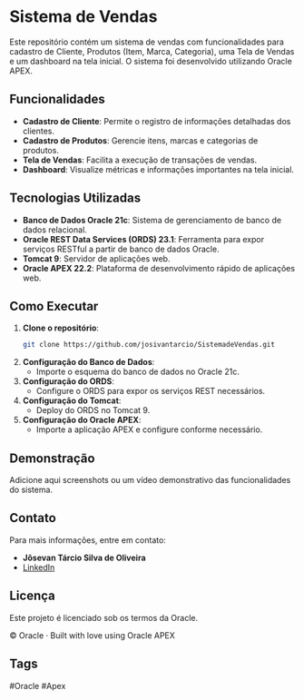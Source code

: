 # Sistema de Vendas

Este repositório contém um sistema de vendas com funcionalidades para cadastro de Cliente, Produtos (Item, Marca, Categoria), uma Tela de Vendas e um dashboard na tela inicial. O sistema foi desenvolvido utilizando Oracle APEX.

## Funcionalidades

- **Cadastro de Cliente**: Permite o registro de informações detalhadas dos clientes.
- **Cadastro de Produtos**: Gerencie itens, marcas e categorias de produtos.
- **Tela de Vendas**: Facilita a execução de transações de vendas.
- **Dashboard**: Visualize métricas e informações importantes na tela inicial.

## Tecnologias Utilizadas

- **Banco de Dados Oracle 21c**: Sistema de gerenciamento de banco de dados relacional.
- **Oracle REST Data Services (ORDS) 23.1**: Ferramenta para expor serviços RESTful a partir de banco de dados Oracle.
- **Tomcat 9**: Servidor de aplicações web.
- **Oracle APEX 22.2**: Plataforma de desenvolvimento rápido de aplicações web.

## Como Executar

1. **Clone o repositório**:
    ```sh
    git clone https://github.com/josivantarcio/SistemadeVendas.git
    ```
2. **Configuração do Banco de Dados**:
    - Importe o esquema do banco de dados no Oracle 21c.
3. **Configuração do ORDS**:
    - Configure o ORDS para expor os serviços REST necessários.
4. **Configuração do Tomcat**:
    - Deploy do ORDS no Tomcat 9.
5. **Configuração do Oracle APEX**:
    - Importe a aplicação APEX e configure conforme necessário.

## Demonstração

Adicione aqui screenshots ou um vídeo demonstrativo das funcionalidades do sistema.

## Contato

Para mais informações, entre em contato:

- **Jôsevan Tárcio Silva de Oliveira**
- [LinkedIn](https://www.linkedin.com/in/josevantarc/) 

## Licença

Este projeto é licenciado sob os termos da Oracle. 

© Oracle · Built with love using Oracle APEX

## Tags

#Oracle #Apex
